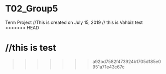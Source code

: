# T02_Group5
Term Project
//This is created on July 15, 2019
// this is Vahbiz test
<<<<<<< HEAD

//this is test
=======
>>>>>>> a92bd7582f473924b1705d185e0951a71e43c67c
